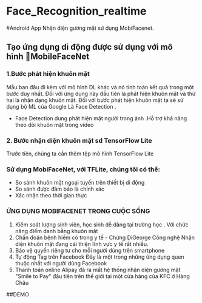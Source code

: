 # Face_Recognition_realtime
#Android App Nhận diện gương mặt sử dụng MobiFacenet.
## Tạo ứng dụng di động được sử dụng với mô hình MobileFaceNet
### 1.Bước phát hiện khuôn mặt
Mẫu ban đầu đi kèm với mô hình DL khác và nó tính toán kết quả trong một bước duy nhất. Đối với ứng dụng này đầu tiên là phát hiện khuôn mặt và thứ hai là nhận dạng khuôn mặt. Đối với bước phát hiện khuôn mặt ta sẽ sử dụng bộ ML của Google
Là Face Detection .
* Face Detection dung phát hiện mặt người trong ảnh .Hỗ trợ khả năng theo dõi khuôn mặt trong video
### 2. Bước nhận diện khuôn mặt sd TensorFlow Lite
Trước tiên, chúng ta cần thêm tệp mô hình TensorFlow Lite 
### Sử dụng MobiFaceNet, với TFLite, chúng tôi có thể:
- So sánh khuôn mặt ngoại tuyến trên thiết bị di động
- So sánh được đảm bảo là chính xác
- Xác nhận theo thời gian thực
### ỨNG DỤNG MOBIFACENET TRONG CUỘC SỐNG
1. Kiểm soát lượng sinh viên, học sinh dễ dàng tại trường học . Với chức năng điểm danh bằng khuôn mặt
2. Chẩn đoán bệnh hiếm có trong y tế - Chứng DiGeorge Công 
nghệ Nhận diện khuôn mặt đang cải thiện lĩnh vực y tế rất nhiều. 
4. Bảo vệ quyền riêng tư cho mỗi người dùng trên smartphone
5. Tự động Tag trên Facebook Đây là một trong những ứng dụng quen thuộc nhất với người dùng Facebook 
6. Thanh toán online Alipay đã ra mắt hệ thống nhận diện gương mặt "Smile to Pay" đầu tiên trên thế giới tại một cửa hàng của KFC ở Hàng Châu

##DEMO
# 
